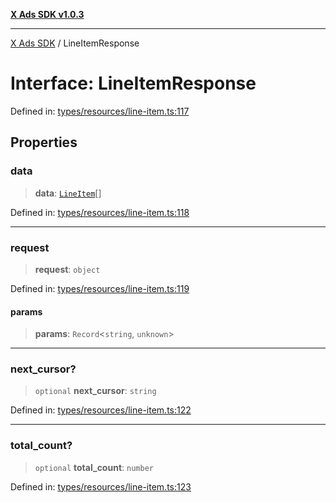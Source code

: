[**X Ads SDK v1.0.3**](../README.md)

***

[X Ads SDK](../globals.md) / LineItemResponse

# Interface: LineItemResponse

Defined in: [types/resources/line-item.ts:117](https://github.com/kage1020/x-ads-sdk/blob/main/src/types/resources/line-item.ts#L117)

## Properties

### data

> **data**: [`LineItem`](LineItem.md)[]

Defined in: [types/resources/line-item.ts:118](https://github.com/kage1020/x-ads-sdk/blob/main/src/types/resources/line-item.ts#L118)

***

### request

> **request**: `object`

Defined in: [types/resources/line-item.ts:119](https://github.com/kage1020/x-ads-sdk/blob/main/src/types/resources/line-item.ts#L119)

#### params

> **params**: `Record`\<`string`, `unknown`\>

***

### next\_cursor?

> `optional` **next\_cursor**: `string`

Defined in: [types/resources/line-item.ts:122](https://github.com/kage1020/x-ads-sdk/blob/main/src/types/resources/line-item.ts#L122)

***

### total\_count?

> `optional` **total\_count**: `number`

Defined in: [types/resources/line-item.ts:123](https://github.com/kage1020/x-ads-sdk/blob/main/src/types/resources/line-item.ts#L123)

